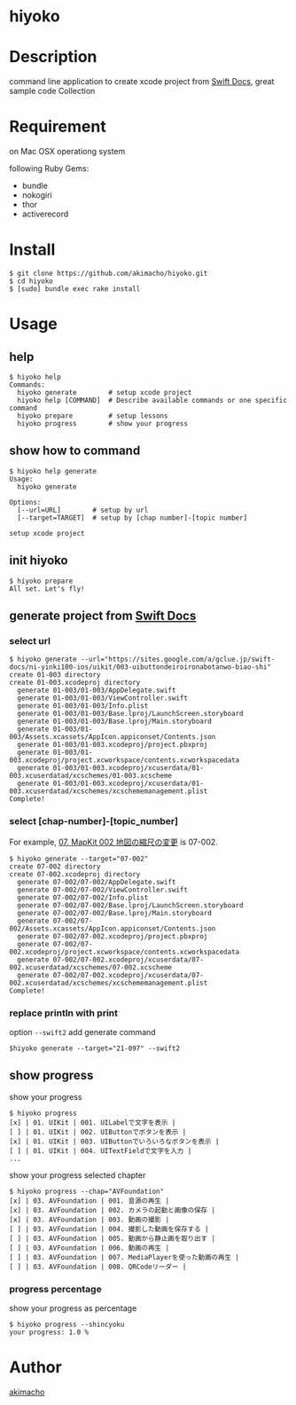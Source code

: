 hiyoko
====

# Description

command line application to create xcode project from [Swift Docs](https://sites.google.com/a/gclue.jp/swift-docs/), great sample code Collection

# Requirement

on Mac OSX operationg system

following Ruby Gems:

* bundle
* nokogiri
* thor
* activerecord

# Install

```
$ git clone https://github.com/akimacho/hiyoko.git
$ cd hiyoko
$ [sudo] bundle exec rake install
```

# Usage

## help

```
$ hiyoko help
Commands:
  hiyoko generate        # setup xcode project
  hiyoko help [COMMAND]  # Describe available commands or one specific command
  hiyoko prepare         # setup lessons
  hiyoko progress        # show your progress
```

## show how to command

```
$ hiyoko help generate
Usage:
  hiyoko generate

Options:
  [--url=URL]        # setup by url
  [--target=TARGET]  # setup by [chap number]-[topic number]

setup xcode project
```

## init hiyoko

```
$ hiyoko prepare
All set. Let's fly!
```

## generate project from [Swift Docs](https://sites.google.com/a/gclue.jp/swift-docs/ni-yinki100-ios)

### select url

```
$ hiyoko generate --url="https://sites.google.com/a/gclue.jp/swift-docs/ni-yinki100-ios/uikit/003-uibuttondeiroironabotanwo-biao-shi"
create 01-003 directory
create 01-003.xcodeproj directory
  generate 01-003/01-003/AppDelegate.swift
  generate 01-003/01-003/ViewController.swift
  generate 01-003/01-003/Info.plist
  generate 01-003/01-003/Base.lproj/LaunchScreen.storyboard
  generate 01-003/01-003/Base.lproj/Main.storyboard
  generate 01-003/01-003/Assets.xcassets/AppIcon.appiconset/Contents.json
  generate 01-003/01-003.xcodeproj/project.pbxproj
  generate 01-003/01-003.xcodeproj/project.xcworkspace/contents.xcworkspacedata
  generate 01-003/01-003.xcodeproj/xcuserdata/01-003.xcuserdatad/xcschemes/01-003.xcscheme
  generate 01-003/01-003.xcodeproj/xcuserdata/01-003.xcuserdatad/xcschemes/xcschememanagement.plist
Complete!
```

### select [chap-number]-[topic_number]

For example, [07. MapKit 002 地図の縮尺の変更](https://sites.google.com/a/gclue.jp/swift-docs/ni-yinki100-ios/7-mapkit) is 07-002.

```
$ hiyoko generate --target="07-002"
create 07-002 directory
create 07-002.xcodeproj directory
  generate 07-002/07-002/AppDelegate.swift
  generate 07-002/07-002/ViewController.swift
  generate 07-002/07-002/Info.plist
  generate 07-002/07-002/Base.lproj/LaunchScreen.storyboard
  generate 07-002/07-002/Base.lproj/Main.storyboard
  generate 07-002/07-002/Assets.xcassets/AppIcon.appiconset/Contents.json
  generate 07-002/07-002.xcodeproj/project.pbxproj
  generate 07-002/07-002.xcodeproj/project.xcworkspace/contents.xcworkspacedata
  generate 07-002/07-002.xcodeproj/xcuserdata/07-002.xcuserdatad/xcschemes/07-002.xcscheme
  generate 07-002/07-002.xcodeproj/xcuserdata/07-002.xcuserdatad/xcschemes/xcschememanagement.plist
Complete!
```

### replace println with print

option `--swift2` add generate command

```
$hiyoko generate --target="21-097" --swift2
```

## show progress

show your progress

```
$ hiyoko progress
[x] | 01. UIKit | 001. UILabelで文字を表示 |
[ ] | 01. UIKit | 002. UIButtonでボタンを表示 |
[x] | 01. UIKit | 003. UIButtonでいろいろなボタンを表示 |
[ ] | 01. UIKit | 004. UITextFieldで文字を入力 |
...
```

show your progress selected chapter

```
$ hiyoko progress --chap="AVFoundation"
[x] | 03. AVFoundation | 001. 音源の再生 |
[x] | 03. AVFoundation | 002. カメラの起動と画像の保存 |
[x] | 03. AVFoundation | 003. 動画の撮影 |
[ ] | 03. AVFoundation | 004. 撮影した動画を保存する |
[ ] | 03. AVFoundation | 005. 動画から静止画を取り出す |
[ ] | 03. AVFoundation | 006. 動画の再生 |
[ ] | 03. AVFoundation | 007. MediaPlayerを使った動画の再生 |
[ ] | 03. AVFoundation | 008. QRCodeリーダー |
```

### progress percentage

show your progress as percentage

```
$ hiyoko progress --shincyoku
your progress: 1.0 %
```

# Author

[akimacho](https://github.com/akimacho)


